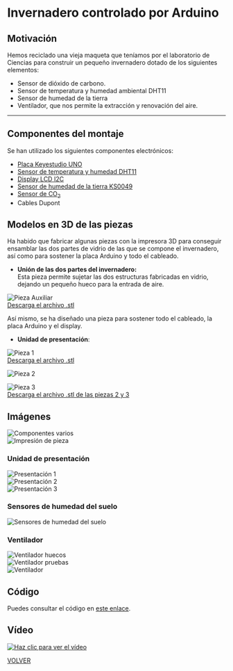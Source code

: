 # Invernadero controlado por Arduino

## Motivación  

Hemos reciclado una vieja maqueta que teníamos por el laboratorio de Ciencias para construir un pequeño invernadero dotado de los siguientes elementos:

- Sensor de dióxido de carbono.
- Sensor de temperatura y humedad ambiental DHT11
- Sensor de humedad de la tierra
- Ventilador, que  nos permite la extracción y renovación del aire.  

---

## Componentes del montaje  

Se han utilizado los siguientes componentes electrónicos:
- [Placa Keyestudio UNO](KS0001_KEYESTUDIO.pdf)
- [Sensor de temperatura y humedad DHT11](DHT11-Technical-Data-Sheet-Translated-Version-1143054.pdf)
- [Display LCD I2C](I2C_1602_LCD_datasheet.pdf)
- [Sensor de humedad de la tierra KS0049](sensor-de-humedad-de-suelo-fc28.pdf)
- [Sensor de CO<sub>2</sub>](mh-z19b-co2-ver1_0_datasheet.pdf)
- Cables Dupont



## Modelos en 3D de las piezas  

Ha habido que fabricar algunas piezas con la impresora 3D para conseguir ensamblar las dos partes de vidrio de las que se compone el invernadero, así como para sostener la placa Arduino y todo el cableado.  

- **Unión de las dos partes del invernadero:**  
Esta pieza permite sujetar las dos estructuras fabricadas en vidrio, dejando un pequeño hueco para la entrada de aire.

![Pieza Auxiliar](img/PiezaAux.png "Pieza auxiliar para cerrar el invernadero")  
[Descarga el archivo .stl](InvernaderoAux.stl)  



Así mismo, se ha diseñado una pieza para sostener todo el cableado, la placa Arduino y el display.  

- **Unidad de presentación**:  


![Pieza 1](img/PiezaInvernaderoCaja1.png "Unidad de presentación: pieza 1")  
[Descarga el archivo .stl](InvernaderoCaja1.stl)  


![Pieza 2](img/PiezaInvernaderoCaja2.png "Unidad de presentación: pieza 2")  
  

![Pieza 3](img/PiezaInvernaderoCaja3.png "Unidad de presentación: pieza 3")  
[Descarga el archivo .stl de las piezas 2 y 3](InvernaderoCaja2y3.stl)

## Imágenes 
![Componentes varios](img/Componentes.jpg "Componentes del montaje")  
![Impresión de pieza](img/ImpresionPiezas.jpg "Unidad de presentación: pieza 1")  


### Unidad de presentación

![Presentación 1](img/PiezaInvernadero1.jpg "Unidad de presentación")  
![Presentación 2](img/PiezaInvernadero2.jpg "Unidad de presentación")  
![Presentación 3](img/PiezaInvernadero3.jpg "Unidad de presentación")  

### Sensores de humedad del suelo  
![Sensores de humedad del suelo](img/SensoresHumedadSuelo.jpg "Unidad de presentación")  


### Ventilador
![Ventilador huecos](img/VentiladorHuecos.jpg "Huecos del ventilador")  
![Ventilador pruebas](img/VentiladorPrueba.jpg "Pruebas de funcionamiento del ventilador")  
![Ventilador](img/Ventilador.jpg "Ventilador instalado")  







## Código

Puedes consultar el código en [este enlace](codigo.md).

## Vídeo


[![Haz clic para ver el vídeo](https://img.youtube.com/vi/9--anr8eSh8/0.jpg)](https://www.youtube.com/watch?v=9--anr8eSh8)


[VOLVER](https://angelmicelti.github.io/VilladiegoSTEAM/)
